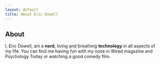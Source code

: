 ```yaml
---
layout: default
title: About Eric Dowell
---
```

<h2>About</h2>
<article>I, Eric Dowell, am a <strong>nerd</strong>, living and breathing <strong>technology</strong> in all aspects of my life. 
You can find me having fun with my nose in Wired magazine and Psychology Today or watching a good comedy film.</article>
